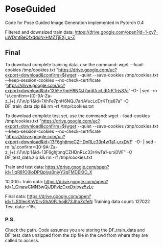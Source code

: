 # PoseGuided
Code for Pose Guided Image Generation implemented in Pytorch 0.4

Filtered and downsized train data: https://drive.google.com/open?id=1-cy7-uWDmtBeOfxddoN-HMZTjEXj_p-Z

## Final
To download complete training data, use the command:
wget --load-cookies /tmp/cookies.txt "https://drive.google.com/uc?export=download&confirm=$(wget --quiet --save-cookies /tmp/cookies.txt --keep-session-cookies --no-check-certificate 'https://drive.google.com/uc?export=download&id=1XhFe7pnH6NQJ7ariAfucLdDrKTrjs87a' -O- | sed -rn 's/.confirm=([0-9A-Za-z_]+)./\1\n/p')&id=1XhFe7pnH6NQJ7ariAfucLdDrKTrjs87a" -O DF_train_data.zip && rm -rf /tmp/cookies.txt

To download complete test set, use the command:
wget --load-cookies /tmp/cookies.txt "https://drive.google.com/uc?export=download&confirm=$(wget --quiet --save-cookies /tmp/cookies.txt --keep-session-cookies --no-check-certificate 'https://drive.google.com/uc?export=download&id=13F6ghjtmqCZHDnRLc33r4wTa1-urxDVF' -O- | sed -rn 's/.confirm=([0-9A-Za-z_]+)./\1\n/p')&id=13F6ghjtmqCZHDnRLc33r4wTa1-urxDVF" -O DF_test_data.zip && rm -rf /tmp/cookies.txt

Train and test data: https://drive.google.com/open?id=1IqR81O0ioDPQpIya0njyY2qFMDEKlO_X

10,000+ train data: https://drive.google.com/open?id=1_GinawCMN3wQjJDFvlzCxxDxjtwz5zLe

Final data: https://drive.google.com/open?id=1LSXIeoKhV0rvGhA0PJhojB73JhbZcfeN
Training data count: 127022
Test data: ~18k


### P.S.
Check the path. Code assumes you are storing the DF_train_data and DF_test_data unzipped from the zip file in the cwd from where they are called to access.
